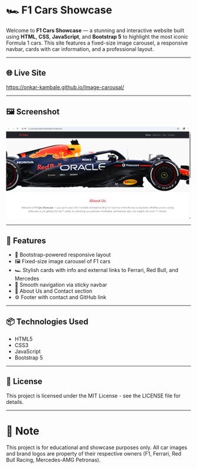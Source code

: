 # 🏎️ F1 Cars Showcase

Welcome to **F1 Cars Showcase** — a stunning and interactive website built using **HTML**, **CSS**, **JavaScript**, and **Bootstrap 5** to highlight the most iconic Formula 1 cars. This site features a fixed-size image carousel, a responsive navbar, cards with car information, and a professional layout.

---

## 🌐 Live Site

https://onkar-kambale.github.io/Image-carousal/

---

## 🖼️ Screenshot

![F1 Cars Showcase Screenshot](screenshot.png)

---

## 📁 Features

- 🚀 Bootstrap-powered responsive layout
- 🖼️ Fixed-size image carousel of F1 cars
- 🏎️ Stylish cards with info and external links to Ferrari, Red Bull, and Mercedes
- 🧭 Smooth navigation via sticky navbar
- 📄 About Us and Contact section
- ⚙️ Footer with contact and GitHub link

---

## 📦 Technologies Used

- HTML5
- CSS3
- JavaScript
- Bootstrap 5

---

## 📝 License
This project is licensed under the MIT License - see the LICENSE file for details.

---

# 📢 Note
This project is for educational and showcase purposes only. All car images and brand logos are property of their respective owners (F1, Ferrari, Red Bull Racing, Mercedes-AMG Petronas).

